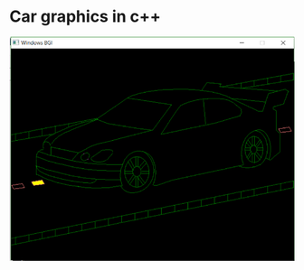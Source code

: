 # Car graphics in c++
![car-graphics](https://github.com/SubarnaKhadka/Car-graphics/blob/main/c%2B%2Bgraphics.PNG)
